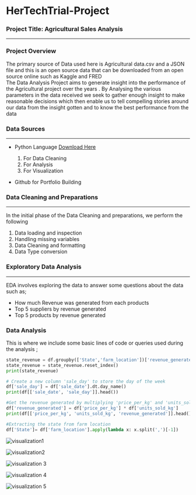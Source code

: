 # HerTechTrial-Project

### Project Title: Agricultural Sales Analysis
---

### Project Overview 
The primary source of Data used here is Agricultural data.csv and a JSON file and this is an open source data that can be downloaded from an open source online such as Kaggle and FRED  
The Data Analysis Project aims to generate insight into the performance of the Agricultural project over the years . By Analysing the various parameters in the data received we seek to gather enough insight to make reasonable decisions which then enable us to tell compelling stories around our data from the insight gotten and to know the best performance from the data

### Data Sources 
---
- Python Language [Download Here](https://www.colab.goggle.com)
  1. For Data Cleaning
  2. For Analysis
  3. For Visualization

- Github for Portfolio Building

### Data Cleaning and Preparations
---
In the initial phase of the Data Cleaning and preparations, we perform the following
1. Data loading and inspection
2. Handling missing variables
3. Data Cleaning and formatting
4. Data Type conversion

### Exploratory Data Analysis 
---
EDA involves exploring the data to answer some questions about the data such as;

- How much Revenue was generated from each products
- Top 5 suppliers by revenue generated
- Top 5 products by revenue generated

### Data Analysis
This is where we include some basic lines of code or queries used during the analysis ;

```Python
state_revenue = df.groupby(['State','farm_location'])['revenue_generated'].agg('sum').sort_values(ascending=False).head()
state_revenue = state_revenue.reset_index()
print(state_revenue)
```
```Python
# Create a new column 'sale_day' to store the day of the week
df['sale_day'] = df['sale_date'].dt.day_name()
print(df[['sale_date', 'sale_day']].head())
```
```Python
#Get the revenue generated by multiplying 'price_per_kg' and 'units_sold_kg' column
df['revenue_generated'] = df['price_per_kg'] * df['units_sold_kg']
print(df[['price_per_kg', 'units_sold_kg', 'revenue_generated']].head())
```
```Python
#Extracting the state from farm location
df['State']= df['farm_location'].apply(lambda x: x.split(',')[-1])
```
![visualization1](https://github.com/user-attachments/assets/15803036-3d01-4cce-9ee6-5130e54e6b62)

![visualization2](https://github.com/user-attachments/assets/32204919-e255-43c4-ab83-d443a4a45355)

![visualization 3](https://github.com/user-attachments/assets/9f183a32-2eab-42f8-84e7-174c967506cd)

![visualization 4](https://github.com/user-attachments/assets/355e8891-156b-4896-b343-e69792d3fec2)

![visualization 5](https://github.com/user-attachments/assets/248e1080-485e-424c-8a94-2a692e87bc9c)

